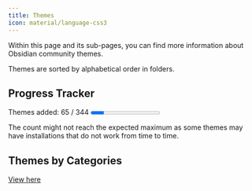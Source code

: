 ```yaml
---
title: Themes
icon: material/language-css3
---
```


Within this page and its sub-pages, you can find more information about Obsidian
community themes.

Themes are sorted by alphabetical order in folders.

## Progress Tracker

<p>
    Themes added: 65 / 344
    <progress value="65" max="344"/>
</p>

The count might not reach the expected maximum as some themes may have
installations that do not work from time to time.

## Themes by Categories

[View here](./categories.md)
